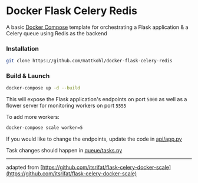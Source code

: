 # Docker Flask Celery Redis

A basic [Docker Compose](https://docs.docker.com/compose/) template for orchestrating a Flask application & a Celery queue using Redis as the backend

### Installation

```bash
git clone https://github.com/mattkohl/docker-flask-celery-redis
```

### Build & Launch

```bash
docker-compose up -d --build
```

This will expose the Flask application's endpoints on port `5000` as well as a flower server for monitoring workers on port `5555`

To add more workers:
```bash
docker-compose scale worker=5
```

If you would like to change the endpoints, update the code in [api/app.py](api/app.py)

Task changes should happen in [queue/tasks.py](celery-queue/tasks.py) 

---

adapted from [https://github.com/itsrifat/flask-celery-docker-scale](https://github.com/itsrifat/flask-celery-docker-scale)
